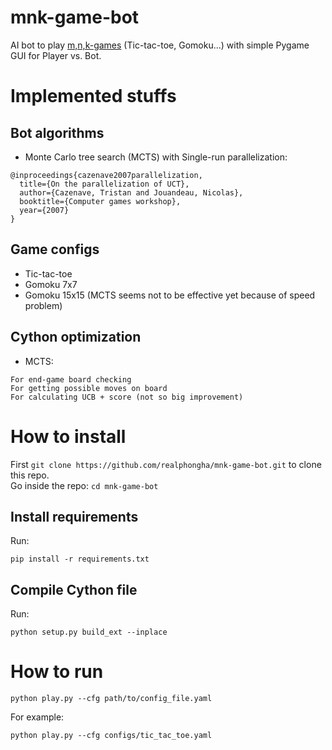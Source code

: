 # mnk-game-bot
AI bot to play [m,n,k-games](https://en.wikipedia.org/wiki/M,n,k-game) (Tic-tac-toe, Gomoku...) with simple Pygame GUI for Player vs. Bot.

# Implemented stuffs
## Bot algorithms
* Monte Carlo tree search (MCTS) with Single-run parallelization:
```
@inproceedings{cazenave2007parallelization,
  title={On the parallelization of UCT},
  author={Cazenave, Tristan and Jouandeau, Nicolas},
  booktitle={Computer games workshop},
  year={2007}
}
```
## Game configs
* Tic-tac-toe
* Gomoku 7x7
* Gomoku 15x15 (MCTS seems not to be effective yet because of speed problem)
## Cython optimization
* MCTS:
```
For end-game board checking
For getting possible moves on board
For calculating UCB + score (not so big improvement)
```

# How to install
First `git clone https://github.com/realphongha/mnk-game-bot.git` to clone this repo.  
Go inside the repo: `cd mnk-game-bot`

## Install requirements
Run:
```
pip install -r requirements.txt
```

## Compile Cython file
Run:
```
python setup.py build_ext --inplace 
```

# How to run
```
python play.py --cfg path/to/config_file.yaml
```
For example:
```
python play.py --cfg configs/tic_tac_toe.yaml
```

